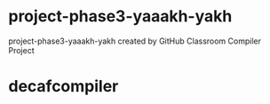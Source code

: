 # project-phase3-yaaakh-yakh
project-phase3-yaaakh-yakh created by GitHub Classroom
Compiler Project
# decafcompiler
